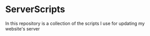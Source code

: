 # ServerScripts
In this repository is a collection of the scripts I use for updating my website's server
